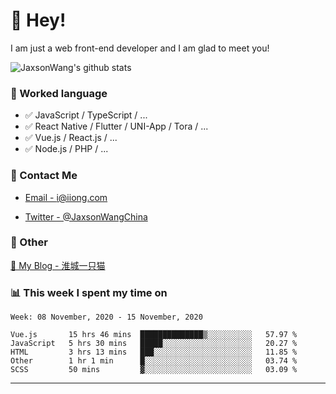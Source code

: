 # 👋 Hey!

I am just a web front-end developer and I am glad to meet you!

![JaxsonWang's github stats](https://github-readme-stats.vercel.app/api?username=JaxsonWang&&show_icons=true&&title_color=1abc9c&&icon_color=1abc9c)


### 📝 Worked language

- ✅ JavaScript / TypeScript / ...
- ✅ React Native / Flutter / UNI-App / Tora / ...
- ✅ Vue.js / React.js / ...
- ✅ Node.js / PHP / ...

### 📮 Contact Me

- [Email - i@iiong.com](mailto:i@iiong.com)

- [Twitter - @JaxsonWangChina](https://twitter.com/JaxsonWangChina)

### 🤪 Other

[📌 My Blog - 淮城一只猫](https://iiong.com)

### 📊 This week I spent my time on

<!--START_SECTION:waka-->
```text
Week: 08 November, 2020 - 15 November, 2020

Vue.js       15 hrs 46 mins  ██████████████▒░░░░░░░░░░   57.97 % 
JavaScript   5 hrs 30 mins   █████░░░░░░░░░░░░░░░░░░░░   20.27 % 
HTML         3 hrs 13 mins   ███░░░░░░░░░░░░░░░░░░░░░░   11.85 % 
Other        1 hr 1 min      █░░░░░░░░░░░░░░░░░░░░░░░░   03.74 % 
SCSS         50 mins         ▓░░░░░░░░░░░░░░░░░░░░░░░░   03.09 % 
```
<!--END_SECTION:waka-->

---
